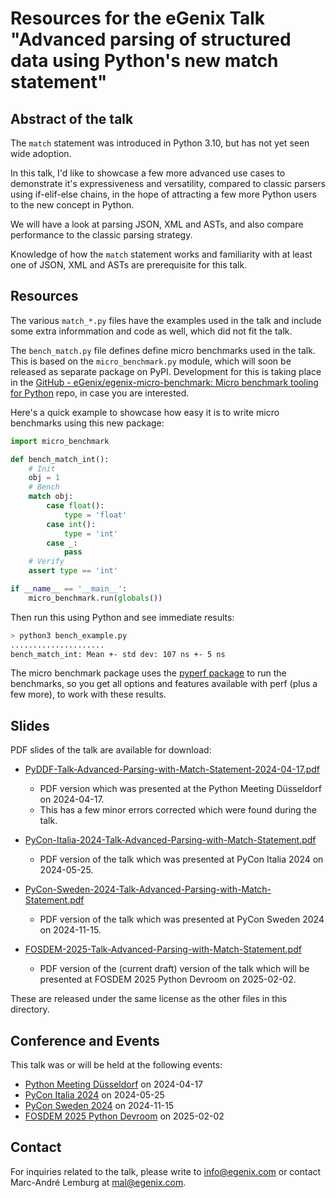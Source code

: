 
# Resources for the eGenix Talk "Advanced parsing of structured data using Python's new match statement"

## Abstract of the talk

The `match` statement was introduced in Python 3.10, but has not yet seen wide adoption.

In this talk, I'd like to showcase a few more advanced use cases to demonstrate it's expressiveness and versatility, compared to classic parsers using if-elif-else chains, in the hope of attracting a few more Python users to the new concept in Python.

We will have a look at parsing JSON, XML and ASTs, and also compare performance to the classic parsing strategy.

Knowledge of how the `match` statement works and familiarity with at least one of JSON, XML and ASTs are prerequisite for this talk.

## Resources

The various `match_*.py` files have the examples used in the talk and include some extra informmation and code as well, which did not fit the talk.

The `bench_match.py` file defines define micro benchmarks used in the talk. This is based on the `micro_benchmark.py` module, which will soon be released as separate package on PyPI. Development for this is taking place in the [GitHub - eGenix/egenix-micro-benchmark: Micro benchmark tooling for Python](https://github.com/eGenix/egenix-micro-benchmark) repo, in case you are interested.

Here's a quick example to showcase how easy it is to write micro benchmarks using this new package:

```python
import micro_benchmark

def bench_match_int():
    # Init
    obj = 1
    # Bench
    match obj:
        case float():
            type = 'float'
        case int():
            type = 'int'
        case _:
            pass
    # Verify
    assert type == 'int'

if __name__ == '__main__':
    micro_benchmark.run(globals())
```

Then run this using Python and see immediate results:

```bash
> python3 bench_example.py
.....................
bench_match_int: Mean +- std dev: 107 ns +- 5 ns
```

The micro benchmark package uses the [pyperf package](https://pypi.org/project/pyperf/) to run the benchmarks, so you get all options and features available with perf (plus a few more), to work with these results.

## Slides

PDF slides of the talk are available for download:

- [PyDDF-Talk-Advanced-Parsing-with-Match-Statement-2024-04-17.pdf](https://downloads.egenix.com/python/PyDDF-Talk-Advanced-Parsing-with-Match-Statement.pdf)
  - PDF version which was presented at the Python Meeting Düsseldorf on 2024-04-17.
  - This has a few minor errors corrected which were found during the talk.

- [PyCon-Italia-2024-Talk-Advanced-Parsing-with-Match-Statement.pdf](https://downloads.egenix.com/python/PyCon-Italia-2024-Talk-Advanced-Parsing-with-Match-Statement.pdf)
  - PDF version of the talk which was presented at PyCon Italia 2024 on 2024-05-25.

- [PyCon-Sweden-2024-Talk-Advanced-Parsing-with-Match-Statement.pdf](https://downloads.egenix.com/python/PyCon-Sweden-2024-Talk-Advanced-Parsing-with-Match-Statement.pdf)
  - PDF version of the talk which was presented at PyCon Sweden 2024 on 2024-11-15.

- [FOSDEM-2025-Talk-Advanced-Parsing-with-Match-Statement.pdf](https://downloads.egenix.com/python/FOSDEM-2025-Talk-Advanced-Parsing-with-Match-Statement.pdf)
  - PDF version of the (current draft) version of the talk which will be presented at FOSDEM 2025 Python Devroom on 2025-02-02.

These are released under the same license as the other files in this directory.

## Conference and Events

This talk was or will be held at the following events:
- [Python Meeting Düsseldorf](https://pyddf.de/) on 2024-04-17
- [PyCon Italia 2024](https://2024.pycon.it/en/event/advanced-parsing-of-structured-data-using-pythons-new-match-statement) on 2024-05-25
- [PyCon Sweden 2024](https://www.pycon.se/) on 2024-11-15
- [FOSDEM 2025 Python Devroom](https://fosdem.org/2025/schedule/track/python/) on 2025-02-02

## Contact

For inquiries related to the talk, please write to info@egenix.com or contact Marc-André Lemburg at mal@egenix.com.
